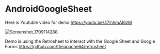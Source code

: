 # AndroidGoogleSheet

Here is Youtuble video for demo
https://youtu.be/47ihhmAI6zM

![Screenshot_1709114288](https://github.com/AbdulRehmanNazar/AndroidGoogleSheet/assets/6792823/a29b47b9-7dd2-40bb-b06b-e4df6c4b3821)


Demo is using the Retrosheet to interact with the Google Sheet and Google Forms
https://github.com/theapache64/retrosheet


